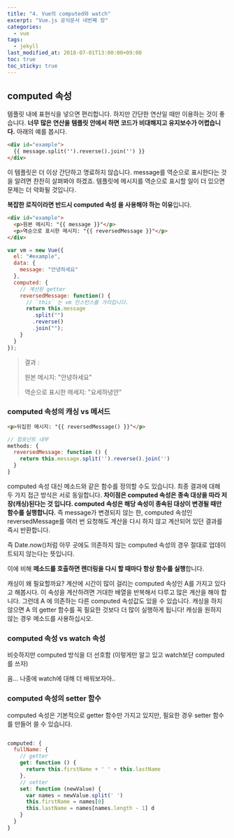 ```yaml
---
title: "4. Vue의 computed와 watch"
excerpt: "Vue.js 공식문서 네번째 장"
categories:
  - vue
tags:
  - jekyll
last_modified_at: 2018-07-01T13:00:00+09:00
toc: true
toc_sticky: true
---
```


## computed 속성

템플릿 내에 표현식을 넣으면 편리합니다. 하지만 간단한 연산일 때만 이용하는 것이 좋습니다. **너무 많은 연산을 템플릿 안에서 하면 코드가 비대해지고 유지보수가 어렵습니다.** 아래의 예를 봅시다.

```html
<div id="example">
  {{ message.split('').reverse().join('') }}
</div>
```

이 템플릿은 더 이상 간단하고 명료하지 않습니다. message를 역순으로 표시한다는 것을 알려면 찬찬히 살펴봐야 하겠죠. 템플릿에 메시지를 역순으로 표시할 일이 더 있으면 문제는 더 악화될 것입니다.

**복잡한 로직이라면 반드시 computed 속성 을 사용해야 하는 이유**입니다.

```html
<div id="example">
  <p>원본 메시지: "{{ message }}"</p>
  <p>역순으로 표시한 메시지: "{{ reversedMessage }}"</p>
</div>
```

```javascript
var vm = new Vue({
  el: "#example",
  data: {
    message: "안녕하세요"
  },
  computed: {
    // 계산된 getter
    reversedMessage: function() {
      // `this` 는 vm 인스턴스를 가리킵니다.
      return this.message
        .split("")
        .reverse()
        .join("");
    }
  }
});
```

> 결과 :
>
> 원본 메시지: "안녕하세요"
>
> 역순으로 표시한 메세지: "요세하녕안"

### computed 속성의 캐싱 vs 메서드

```html
<p>뒤집힌 메시지: "{{ reversedMessage() }}"</p>
```

```javascript
// 컴포넌트 내부
methods: {
  reversedMessage: function () {
    return this.message.split('').reverse().join('')
  }
}
```

computed 속성 대신 메소드와 같은 함수를 정의할 수도 있습니다. 최종 결과에 대해 두 가지 접근 방식은 서로 동일합니다. **차이점은 computed 속성은 종속 대상을 따라 저장(캐싱)된다는 것 입니다. computed 속성은 해당 속성이 종속된 대상이 변경될 때만 함수를 실행합니다.** 즉 message가 변경되지 않는 한, computed 속성인 reversedMessage를 여러 번 요청해도 계산을 다시 하지 않고 계산되어 있던 결과를 즉시 반환합니다.

즉 Date.now()처럼 아무 곳에도 의존하지 않는 computed 속성의 경우 절대로 업데이트되지 않는다는 뜻입니다.

이에 비해 **메소드를 호출하면 렌더링을 다시 할 때마다 항상 함수를 실행**합니다.

캐싱이 왜 필요할까요? 계산에 시간이 많이 걸리는 computed 속성인 A를 가지고 있다고 해봅시다. 이 속성을 계산하려면 거대한 배열을 반복해서 다루고 많은 계산을 해야 합니다. 그런데 A 에 의존하는 다른 computed 속성값도 있을 수 있습니다. 캐싱을 하지 않으면 A 의 getter 함수를 꼭 필요한 것보다 더 많이 실행하게 됩니다! 캐싱을 원하지 않는 경우 메소드를 사용하십시오.

### computed 속성 vs watch 속성

비슷하지만 computed 방식을 더 선호함
(이렇게만 알고 있고 watch보단 computed를 쓰자)

음... 나중에 watch에 대해 더 배워보자아..

### computed 속성의 setter 함수

computed 속성은 기본적으로 getter 함수만 가지고 있지만, 필요한 경우 setter 함수를 만들어 쓸 수 있습니다.

```javascript

computed: {
  fullName: {
    // getter
    get: function () {
      return this.firstName + ' ' + this.lastName
    },
    // setter
    set: function (newValue) {
      var names = newValue.split(' ')
      this.firstName = names[0]
      this.lastName = names[names.length - 1] d
    }
  }
}
```
